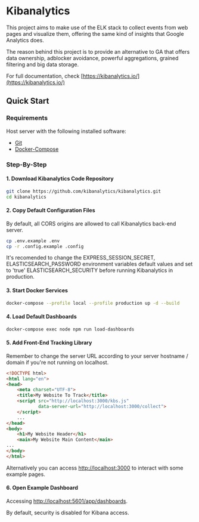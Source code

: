 # Kibanalytics

This project aims to make use of the ELK stack to collect events from web pages and visualize them, offering the same kind of insights that Google Analytics does.

The reason behind this project is to provide an alternative to GA that offers data ownership, adblocker avoidance, powerful aggregations, grained filtering and big data storage.

For full documentation, check [https://kibanalytics.io/](https://kibanalytics.io/)

## Quick Start

### Requirements

Host server with the following installed software:

- [Git](https://git-scm.com/)
- [Docker-Compose](https://docs.docker.com/compose/)

### Step-By-Step

#### 1. Download Kibanalytics Code Repository

```bash
git clone https://github.com/kibanalytics/kibanalytics.git
cd kibanalytics
```

#### 2. Copy Default Configuration Files

By default, all CORS origins are allowed to call Kibanalytics back-end server.

```bash
cp .env.example .env
cp -r .config.example .config
```

It's recomended to change the EXPRESS_SESSION_SECRET, ELASTICSEARCH_PASSWORD environment variables default values
and set to 'true' ELASTICSEARCH_SECURITY before running Kibanalytics in production.

#### 3. Start Docker Services

```bash
docker-compose --profile local --profile production up -d --build
```

#### 4. Load Default Dashboards

```bash
docker-compose exec node npm run load-dashboards
```

#### 5. Add Front-End Tracking Library

Remember to change the server URL according to your server hostname / domain if you're not running on localhost.

```html
<!DOCTYPE html>
<html lang="en">
<head>
    <meta charset="UTF-8">
    <title>My Website To Track</title>
    <script src="http://localhost:3000/kbs.js" 
            data-server-url="http://localhost:3000/collect">
    </script>
    ...
</head>
<body>
    <h1>My Website Header</h1>
    <main>My Website Main Content</main>
...
</body>
</html>
```

Alternatively you can access [http://localhost:3000](http://localhost:3000) to interact with some example pages.

#### 6. Open Example Dashboard

Accessing [http://localhost:5601/app/dashboards](http://localhost:5601/app/dashboards).

By default, security is disabled for Kibana access.